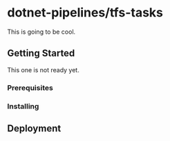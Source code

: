 # dotnet-pipelines/tfs-tasks

This is going to be cool.

## Getting Started

This one is not ready yet.

### Prerequisites



### Installing





## Deployment


